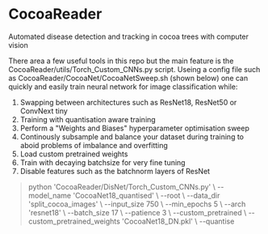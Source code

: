 # CocoaReader
Automated disease detection and tracking in cocoa trees with computer vision

There area a few useful tools in this repo but the main feature is the CocoaReader/utils/Torch_Custom_CNNs.py script.
Useing a config file such as CocoaReader/CocoaNet/CocoaNetSweep.sh (shown below) one can quickly and easily train neural network for image classification while:
  1. Swapping between architectures such as ResNet18, ResNet50 or ConvNext tiny
  2. Training with quantisation aware training
  3. Perform a "Weights and Biases" hyperparameter optimisation sweep
  4. Continously subsample and balance your dataset during training to aboid problems of imbalance and overfitting
  5. Load custom pretrained weights
  6. Train with decaying batchsize for very fine tuning
  7. Disable features such as the batchnorm layers of ResNet

>python 'CocoaReader/DisNet/Torch_Custom_CNNs.py' \\
>        --model_name 'CocoaNet18_quantised' \\
>        --root <location of data file> \\
>        --data_dir 'split_cocoa_images' \\
>        --input_size 750 \\
>        --min_epochs 5 \\
>        --arch 'resnet18' \\
>        --batch_size 17 \\
>        --patience 3 \\
>        --custom_pretrained \\
>        --custom_pretrained_weights 'CocoaNet18_DN.pkl' \\
>        --quantise
